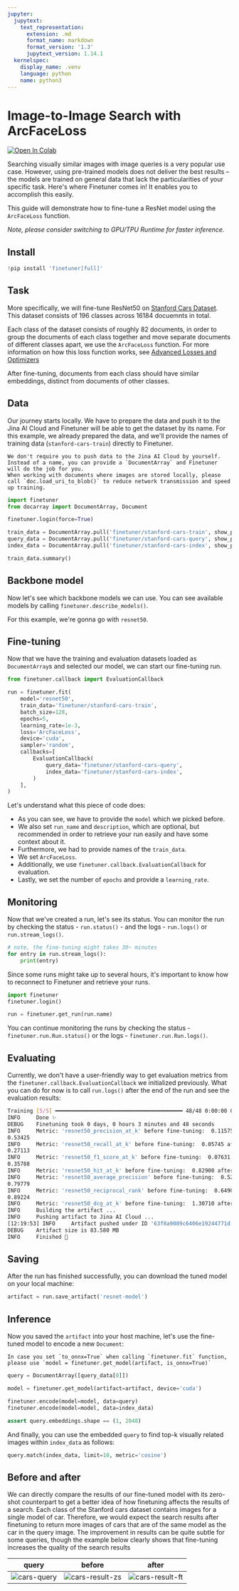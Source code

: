 ```yaml
---
jupyter:
  jupytext:
    text_representation:
      extension: .md
      format_name: markdown
      format_version: '1.3'
      jupytext_version: 1.14.1
  kernelspec:
    display_name: .venv
    language: python
    name: python3
---
```


<!-- #region id="p8jc8EyfruKw" -->
# Image-to-Image Search with ArcFaceLoss

<a href="https://colab.research.google.com/drive/1ZS9FmnR9FzO_JYGCPazFM7TcMNQl51xM?usp=sharing"><img alt="Open In Colab" src="https://colab.research.google.com/assets/colab-badge.svg"></a>

Searching visually similar images with image queries is a very popular use case. However, using pre-trained models does not deliver the best results – the models are trained on general data that lack the particularities of your specific task. Here's where Finetuner comes in! It enables you to accomplish this easily.

This guide will demonstrate how to fine-tune a ResNet model using the `ArcFaceLoss` function.

*Note, please consider switching to GPU/TPU Runtime for faster inference.*

## Install
<!-- #endregion -->

```python id="VdKH0S0FrwS3"
!pip install 'finetuner[full]'
```

<!-- #region id="7EliQdGCsdL0" -->
## Task

More specifically, we will fine-tune ResNet50 on [Stanford Cars Dataset](http://ai.stanford.edu/~jkrause/cars/car_dataset.html).
This dataset consists of 196 classes across 16184 docuemnts in total.

Each class of the dataset consists of roughly 82 documents, in order to group the documents of each class together and move separate documents of different classes apart, we use the `ArcFaceLoss` function. For more information on how this loss function works, see [Advanced Losses and Optimizers](https://finetuner.jina.ai/advanced-topics/advanced-losses-and-optimizers/)

After fine-tuning, documents from each class should have similar embeddings, distinct from documents of other classes.
<!-- #endregion -->

<!-- #region id="M1sii3xdtD2y" -->
## Data

Our journey starts locally. We have to prepare the data and push it to the Jina AI Cloud and Finetuner will be able to get the dataset by its name. For this example,
we already prepared the data, and we'll provide the names of training data (`stanford-cars-train`) directly to Finetuner.

```{important} 
We don't require you to push data to the Jina AI Cloud by yourself. Instead of a name, you can provide a `DocumentArray` and Finetuner will do the job for you.
When working with documents where images are stored locally, please call `doc.load_uri_to_blob()` to reduce network transmission and speed up training.
```
<!-- #endregion -->

```python id="L0NfPGbTkNsc"
import finetuner
from docarray import DocumentArray, Document

finetuner.login(force=True)
```

```python id="ONpXDwFBsqQS"
train_data = DocumentArray.pull('finetuner/stanford-cars-train', show_progress=True)
query_data = DocumentArray.pull('finetuner/stanford-cars-query', show_progress=True)
index_data = DocumentArray.pull('finetuner/stanford-cars-index', show_progress=True)

train_data.summary()
```

<!-- #region id="mUoY1jq0klwk" -->
## Backbone model
Now let's see which backbone models we can use. You can see available models by calling `finetuner.describe_models()`.


For this example, we're gonna go with `resnet50`.
<!-- #endregion -->

<!-- #region id="xA7IIhIOk0h0" -->
## Fine-tuning

Now that we have the training and evaluation datasets loaded as `DocumentArray`s and selected our model, we can start our fine-tuning run.
<!-- #endregion -->

```python id="qGrHfz-2kVC7"
from finetuner.callback import EvaluationCallback

run = finetuner.fit(
    model='resnet50',
    train_data='finetuner/stanford-cars-train',
    batch_size=128,
    epochs=5,
    learning_rate=1e-3,
    loss='ArcFaceLoss',
    device='cuda',
    sampler='random',
    callbacks=[
        EvaluationCallback(
            query_data='finetuner/stanford-cars-query',
            index_data='finetuner/stanford-cars-index',
        )
    ],
)
```

<!-- #region id="9gvoWipMlG5P" -->
Let's understand what this piece of code does:

* As you can see, we have to provide the `model` which we picked before.
* We also set `run_name` and `description`, which are optional,
but recommended in order to retrieve your run easily and have some context about it.
* Furthermore, we had to provide names of the `train_data`.
* We set `ArcFaceLoss`.
* Additionally, we use `finetuner.callback.EvaluationCallback` for evaluation.
* Lastly, we set the number of `epochs` and provide a `learning_rate`.
<!-- #endregion -->

<!-- #region id="7ftSOH_olcak" -->
## Monitoring

Now that we've created a run, let's see its status. You can monitor the run by checking the status - `run.status()` - and the logs - `run.logs()` or `run.stream_logs()`. 
<!-- #endregion -->

```python id="2k3hTskflI7e"
# note, the fine-tuning might takes 30~ minutes
for entry in run.stream_logs():
    print(entry)
```

<!-- #region id="N8O-Ms_El-lV" -->
Since some runs might take up to several hours, it's important to know how to reconnect to Finetuner and retrieve your runs.

```python
import finetuner
finetuner.login()

run = finetuner.get_run(run.name)
```

You can continue monitoring the runs by checking the status - `finetuner.run.Run.status()` or the logs - `finetuner.run.Run.logs()`. 
<!-- #endregion -->

<!-- #region id="BMpQxydypeZ3" -->
## Evaluating
Currently, we don't have a user-friendly way to get evaluation metrics from the `finetuner.callback.EvaluationCallback` we initialized previously.
What you can do for now is to call `run.logs()` after the end of the run and see the evaluation results:

```bash
Training [5/5] ━━━━━━━━━━━━━━━━━━━━━━━━━━━━━━━━━━━━━━━━ 48/48 0:00:00 0:00:12 • loss: 13.986
INFO     Done ✨                                                                              __main__.py:195
DEBUG    Finetuning took 0 days, 0 hours 3 minutes and 48 seconds                             __main__.py:197
INFO     Metric: 'resnet50_precision_at_k' before fine-tuning:  0.11575 after fine-tuning:    __main__.py:210
0.53425
INFO     Metric: 'resnet50_recall_at_k' before fine-tuning:  0.05745 after fine-tuning:       __main__.py:210
0.27113
INFO     Metric: 'resnet50_f1_score_at_k' before fine-tuning:  0.07631 after fine-tuning:     __main__.py:210
0.35788
INFO     Metric: 'resnet50_hit_at_k' before fine-tuning:  0.82900 after fine-tuning: 0.94100  __main__.py:210
INFO     Metric: 'resnet50_average_precision' before fine-tuning:  0.52305 after fine-tuning: __main__.py:210
0.79779
INFO     Metric: 'resnet50_reciprocal_rank' before fine-tuning:  0.64909 after fine-tuning:   __main__.py:210
0.89224
INFO     Metric: 'resnet50_dcg_at_k' before fine-tuning:  1.30710 after fine-tuning: 4.52143  __main__.py:210
INFO     Building the artifact ...                                                            __main__.py:215
INFO     Pushing artifact to Jina AI Cloud ...                                                __main__.py:241
[12:19:53] INFO     Artifact pushed under ID '63f8a9089c6406e19244771d'                                  __main__.py:243
DEBUG    Artifact size is 83.580 MB                                                           __main__.py:245
INFO     Finished 🚀                                                                          __main__.py:246
```
<!-- #endregion -->

<!-- #region id="0l4e4GrspilM" -->
## Saving

After the run has finished successfully, you can download the tuned model on your local machine:

<!-- #endregion -->

```python id="KzfxhqeCmCa8"
artifact = run.save_artifact('resnet-model')
```

<!-- #region id="gkNHTyBkprQ0" -->
## Inference

Now you saved the `artifact` into your host machine,
let's use the fine-tuned model to encode a new `Document`:

```{admonition} Inference with ONNX
In case you set `to_onnx=True` when calling `finetuner.fit` function,
please use `model = finetuner.get_model(artifact, is_onnx=True)`
```
<!-- #endregion -->

```python id="bOi5qcNLplaI"
query = DocumentArray([query_data[0]])

model = finetuner.get_model(artifact=artifact, device='cuda')

finetuner.encode(model=model, data=query)
finetuner.encode(model=model, data=index_data)

assert query.embeddings.shape == (1, 2048)
```

<!-- #region id="1cC46TQ9pw-H" -->
And finally, you can use the embedded `query` to find top-k visually related images within `index_data` as follows:
<!-- #endregion -->

```python id="aYMnyr6ac4ln"
query.match(index_data, limit=10, metric='cosine')
```

<!-- #region id="irvn0igWdLOf" -->
## Before and after
We can directly compare the results of our fine-tuned model with its zero-shot counterpart to get a better idea of how finetuning affects the results of a search. Each class of the Stanford cars dataset contains images for a single model of car. Therefore, we would expect the search results after finetuning to return more images of cars that are of the same model as the car in the query image. The improvement in results can be quite subtle for some queries, though the example below clearly shows that fine-tuning increases the quality of the search results
<!-- #endregion -->

<!-- #region id="TwL33Jz1datD" -->
query                      |before             |  after
:-------------------------:|:-------------------------:|:-------------------------:
![cars-query](https://user-images.githubusercontent.com/58855099/221186269-a7ebbcd0-6865-45ea-b539-9756d87b3853.png) | ![cars-result-zs](https://user-images.githubusercontent.com/58855099/221186221-6d5bfb9b-2a44-4436-a1af-4c6763eb3b5b.png)  |  ![cars-result-ft](https://user-images.githubusercontent.com/58855099/221187091-adf30d01-9773-4fa6-8e32-b2f45916ff55.png)

<!-- #endregion -->
